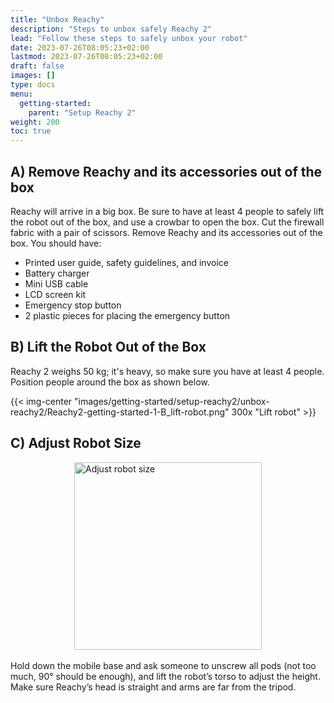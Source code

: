 ```yaml
---
title: "Unbox Reachy"
description: "Steps to unbox safely Reachy 2"
lead: "Follow these steps to safely unbox your robot"
date: 2023-07-26T08:05:23+02:00
lastmod: 2023-07-26T08:05:23+02:00
draft: false
images: []
type: docs
menu:
  getting-started:
    parent: "Setup Reachy 2"
weight: 200
toc: true
---
```


## A) Remove Reachy and its accessories out of the box

Reachy will arrive in a big box. Be sure to have at least 4 people to safely lift the robot out of the box, and use a crowbar to open the box. Cut the firewall fabric with a pair of scissors. Remove Reachy and its accessories out of the box. You should have:

- Printed user guide, safety guidelines, and invoice
- Battery charger
- Mini USB cable
- LCD screen kit
- Emergency stop button
- 2 plastic pieces for placing the emergency button

## B) Lift the Robot Out of the Box

Reachy 2 weighs 50 kg; it's heavy, so make sure you have at least 4 people. Position people around the box as shown below.

{{< img-center "images/getting-started/setup-reachy2/unbox-reachy2/Reachy2-getting-started-1-B_lift-robot.png" 300x "Lift robot" >}}

## C) Adjust Robot Size

<img src="/gifs/getting-started/setup-reachy2/unbox-reachy2/Reachy2_getting-started-1-C_Adjust-robot-size_864x864.gif" alt="Adjust robot size" style="display: block; margin: 0 auto;" width="300">  

<br />
Hold down the mobile base and ask someone to unscrew all pods (not too much, 90° should be enough), and lift the robot’s torso to adjust the height. Make sure Reachy’s head is straight and arms are far from the tripod.
